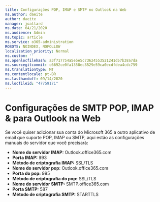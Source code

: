 ```yaml
---
title: Configurações POP, IMAP e SMTP no Outlook na Web
ms.author: daeite
author: daeite
manager: joallard
ms.date: 04/21/2020
ms.audience: Admin
ms.topic: article
ms.service: o365-administration
ROBOTS: NOINDEX, NOFOLLOW
localization_priority: Normal
ms.custom: ''
ms.openlocfilehash: a3f717754a5ebe5c73624553521241d57b38a7da
ms.sourcegitcommit: c6692ce0fa1358ec3529e59ca0ecdfdea4cdc759
ms.translationtype: MT
ms.contentlocale: pt-BR
ms.lasthandoff: 09/14/2020
ms.locfileid: "47759171"
---
```

# <a name="pop-imap--smtp-settings-for-outlook-on-the-web"></a>Configurações de SMTP POP, IMAP & para Outlook na Web

Se você quiser adicionar sua conta do Microsoft 365 a outro aplicativo de email que suporte POP, IMAP ou SMTP, aqui estão as configurações manuais do servidor que você precisará:
  
- **Nome do servidor IMAP:** Outlook.office365.com
- **Porta IMAP:** 993
- **Método de criptografia IMAP:** SSL/TLS
- **Nome do servidor pop:** Outlook.office365.com  
- **Porta do pop:** 995  
- **Método de criptografia do pop:** SSL/TLS  
- **Nome do servidor SMTP:** SMTP.office365.com
- **Porta SMTP:** 587
- **Método de criptografia SMTP:** STARTTLS